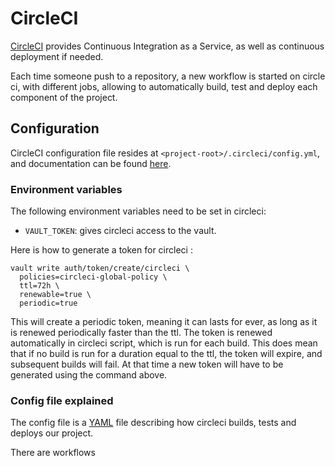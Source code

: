 # CircleCI

[CircleCI](https://circleci.com/) provides Continuous Integration as a Service, as well as
continuous deployment if needed.

Each time someone push to a repository, a new workflow is started on circle ci, with different
jobs, allowing to automatically build, test and deploy each component of the project.

## Configuration

CircleCI configuration file resides at `<project-root>/.circleci/config.yml`, and documentation
can be found [here](https://circleci.com/docs/2.0/).

### Environment variables

The following environment variables need to be set in circleci:

* `VAULT_TOKEN`: gives circleci access to the vault.

Here is how to generate a token for circleci :

```
vault write auth/token/create/circleci \
  policies=circleci-global-policy \
  ttl=72h \
  renewable=true \
  periodic=true
```

This will create a periodic token, meaning it can lasts for ever, as long as it is renewed periodically
faster than the ttl. The token is renewed automatically in circleci script, which is run for each build.
This does mean that if no build is run for a duration equal to the ttl, the token will expire, and
subsequent builds will fail. At that time a new token will have to be generated using the command above.

### Config file explained

The config file is a [YAML](https://en.wikipedia.org/wiki/YAML) file describing how circleci builds,
tests and deploys our project.

There are workflows 
